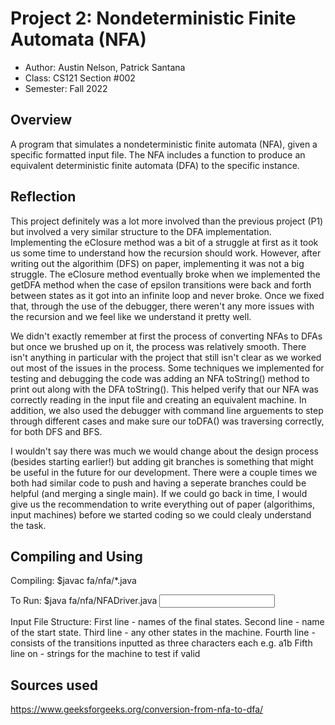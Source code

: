 # Project 2: Nondeterministic Finite Automata (NFA)
* Author: Austin Nelson, Patrick Santana
* Class: CS121 Section #002
* Semester: Fall 2022

## Overview
A program that simulates a nondeterministic finite automata (NFA), given a specific formatted input file. The NFA includes a function to produce an equivalent deterministic finite automata (DFA) to the specific instance. 

## Reflection

This project definitely was a lot more involved than the previous project (P1) but involved a very similar structure to the DFA implementation. Implementing the eClosure method was a bit of a struggle at first as it took us some time to understand how the recursion should work. However, after writing out the algorithim (DFS) on paper, implementing it was not a big struggle. The eClosure method eventually broke when we implemented the getDFA method when the case of epsilon transitions were back and forth between states as it got into an infinite loop and never broke. Once we fixed that, through the use of the debugger, there weren't any more issues with the recursion and we feel like we understand it pretty well.

We didn't exactly remember at first the process of converting NFAs to DFAs but once we brushed up on it, the process was relatively smooth. There isn't anything in particular with the project that still isn't clear as we worked out most of the issues in the process. Some techniques we implemented for testing and debugging the code was adding an NFA toString() method to print out along with the DFA toString(). This helped verify that our NFA was correctly reading in the input file and creating an equivalent machine. In addition, we also used the debugger with command line arguements to step through different cases and make sure our toDFA() was traversing correctly, for both DFS and BFS. 

I wouldn't say there was much we would change about the design process (besides starting earlier!) but adding git branches is something that might be useful in the future for our development. There were a couple times we both had similar 
code to push and having a seperate branches could be helpful (and merging a single main). If we could go back in time, I would give us the recommendation to 
write everything out of paper (algorithims, input machines) before we started coding so we could clealy understand the task. 

## Compiling and Using
Compiling:
$javac fa/nfa/*.java

To Run:
$java fa/nfa/NFADriver.java <input file name>

Input File Structure: First line - names of the final states. Second line - name of the start state. Third line - any other states in the machine. Fourth line - consists of the transitions inputted as three characters each e.g. a1b Fifth line on - strings for the machine to test if valid

## Sources used
https://www.geeksforgeeks.org/conversion-from-nfa-to-dfa/ 